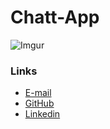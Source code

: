 # Chatt-App
![Imgur](https://i.imgur.com/7gX6pbvm.png)

### Links
- [E-mail](m.elkhou@hotmail.com)
- [GitHub](https://github.com/m-elkhou)
- [Linkedin](https://www.linkedin.com/in/m-elkhou/)
